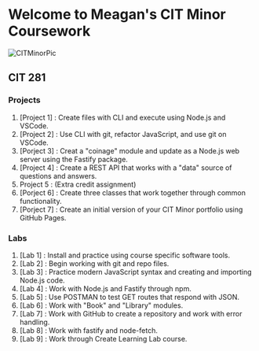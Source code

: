 # Welcome to Meagan's CIT Minor Coursework

![CITMinorPic](https://user-images.githubusercontent.com/84147507/120726299-963d5700-c48c-11eb-9898-35348a2543f7.jpg)

## CIT 281

### Projects

1. [Project 1] : Create files with CLI and execute using Node.js and VSCode.
2. [Project 2] : Use CLI with git, refactor JavaScript, and use git on VSCode. 
3. [Porject 3] : Creat a "coinage" module and update as a Node.js web server using the Fastify package. 
4. [Project 4] : Create a REST API that works with a "data" source of questions and answers. 
5. Project 5 : (Extra credit assignment)
6. [Porject 6] : Create three classes that work together through common functionality. 
7. [Porject 7] : Create an initial version of your CIT Minor portfolio using GitHub Pages.

### Labs

1. [Lab 1] : Install and practice using course specific software tools. 
2. [Lab 2] : Begin working with git and repo files. 
3. [Lab 3] : Practice modern JavaScript syntax and creating and importing Node.js code. 
4. [Lab 4] : Work with Node.js and Fastify through npm. 
5. [Lab 5] : Use POSTMAN to test GET routes that respond with JSON. 
6. [Lab 6] : Work with "Book" and "Library" modules. 
7. [Lab 7] : Work with GitHub to create a repository and work with error handling. 
8. [Lab 8] : Work with fastify and node-fetch. 
9. [Lab 9] : Work through Create Learning Lab course. 

